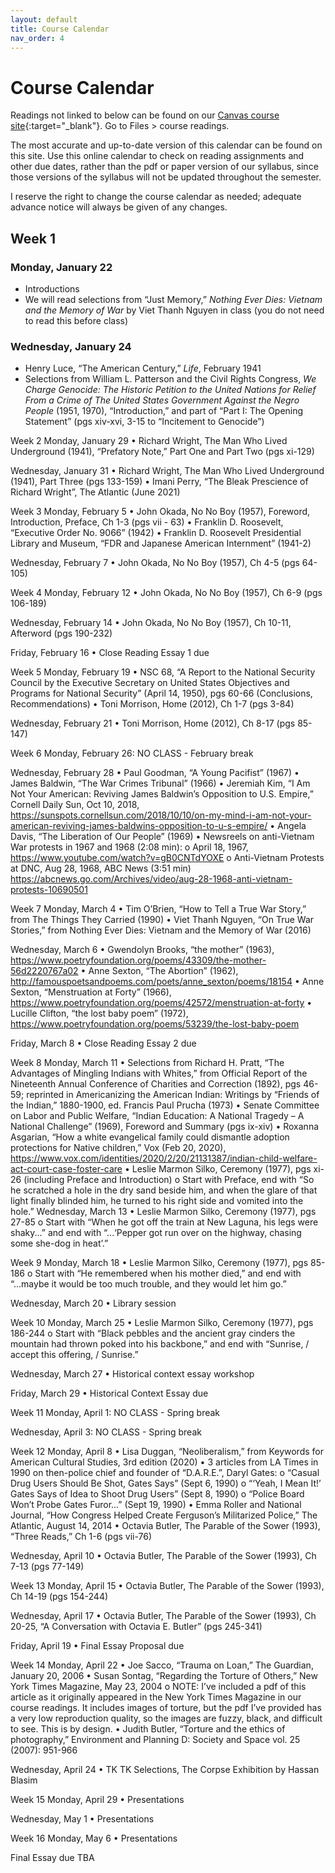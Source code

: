 ```yaml
---
layout: default
title: Course Calendar
nav_order: 4
---
```

# Course Calendar
Readings not linked to below can be found on our [Canvas course site](https://canvas.cornell.edu/courses/62913/files/folder/course%20readings){:target="_blank"}. Go to Files > course readings.

The most accurate and up-to-date version of this calendar can be found on this site. Use this online calendar to check on reading assignments and other due dates, rather than the pdf or paper version of our syllabus, since those versions of the syllabus will not be updated throughout the semester.

I reserve the right to change the course calendar as needed; adequate advance notice will always be given of any changes.

## Week 1
### Monday, January 22
* Introductions
* We will read selections from “Just Memory,” *Nothing Ever Dies: Vietnam and the Memory of War* by Viet Thanh Nguyen in class (you do not need to read this before class)

### Wednesday, January 24
* Henry Luce, “The American Century,” *Life*, February 1941
* Selections from William L. Patterson and the Civil Rights Congress, *We Charge Genocide: The Historic Petition to the United Nations for Relief From a Crime of The United States Government Against the Negro People* (1951, 1970), “Introduction,” and part of “Part I: The Opening Statement” (pgs xiv-xvi, 3-15 to “Incitement to Genocide”)



Week 2
Monday, January 29
•	Richard Wright, The Man Who Lived Underground (1941), “Prefatory Note,” Part One and Part Two (pgs xi-129)

Wednesday, January 31
•	Richard Wright, The Man Who Lived Underground (1941), Part Three (pgs 133-159)
•	Imani Perry, “The Bleak Prescience of Richard Wright”, The Atlantic (June 2021)

Week 3
Monday, February 5
•	John Okada, No No Boy (1957), Foreword, Introduction, Preface, Ch 1-3 (pgs vii - 63)
•	Franklin D. Roosevelt, “Executive Order No. 9066” (1942)
•	Franklin D. Roosevelt Presidential Library and Museum, “FDR and Japanese American Internment” (1941-2)

Wednesday, February 7
•	John Okada, No No Boy (1957), Ch 4-5 (pgs 64-105)

Week 4
Monday, February 12
•	John Okada, No No Boy (1957), Ch 6-9 (pgs 106-189)

Wednesday, February 14
•	John Okada, No No Boy (1957), Ch 10-11, Afterword (pgs 190-232)

Friday, February 16
•	Close Reading Essay 1 due

Week 5
Monday, February 19
•	NSC 68, “A Report to the National Security Council by the Executive Secretary on United States Objectives and Programs for National Security” (April 14, 1950), pgs 60-66 (Conclusions, Recommendations)
•	Toni Morrison, Home (2012), Ch 1-7 (pgs 3-84)

Wednesday, February 21
•	Toni Morrison, Home (2012), Ch 8-17 (pgs 85-147)

Week 6
Monday, February 26: NO CLASS - February break

Wednesday, February 28
•	Paul Goodman, “A Young Pacifist” (1967)
•	James Baldwin, “The War Crimes Tribunal” (1966)
•	Jeremiah Kim, “I Am Not Your American: Reviving James Baldwin’s Opposition to U.S. Empire,” Cornell Daily Sun, Oct 10, 2018, https://sunspots.cornellsun.com/2018/10/10/on-my-mind-i-am-not-your-american-reviving-james-baldwins-opposition-to-u-s-empire/
•	Angela Davis, “The Liberation of Our People” (1969)
•	Newsreels on anti-Vietnam War protests in 1967 and 1968 (2:08 min):
o	April 18, 1967, https://www.youtube.com/watch?v=gB0CNTdYOXE
o	Anti-Vietnam Protests at DNC, Aug 28, 1968, ABC News (3:51 min) https://abcnews.go.com/Archives/video/aug-28-1968-anti-vietnam-protests-10690501

Week 7
Monday, March 4
•	Tim O’Brien, “How to Tell a True War Story,” from The Things They Carried (1990)
•	Viet Thanh Nguyen, “On True War Stories,” from Nothing Ever Dies: Vietnam and the Memory of War (2016)

Wednesday, March 6
•	Gwendolyn Brooks, “the mother” (1963), https://www.poetryfoundation.org/poems/43309/the-mother-56d2220767a02
•	Anne Sexton, “The Abortion” (1962), http://famouspoetsandpoems.com/poets/anne_sexton/poems/18154
•	Anne Sexton, “Menstruation at Forty” (1966), https://www.poetryfoundation.org/poems/42572/menstruation-at-forty
•	Lucille Clifton, “the lost baby poem” (1972), https://www.poetryfoundation.org/poems/53239/the-lost-baby-poem

Friday, March 8
•	Close Reading Essay 2 due

Week 8
Monday, March 11
•	Selections from Richard H. Pratt, “The Advantages of Mingling Indians with Whites,” from Official Report of the Nineteenth Annual Conference of Charities and Correction (1892), pgs 46-59; reprinted in Americanizing the American Indian: Writings by “Friends of the Indian,” 1880-1900, ed. Francis Paul Prucha (1973)
•	Senate Committee on Labor and Public Welfare, “Indian Education: A National Tragedy – A National Challenge” (1969), Foreword and Summary (pgs ix-xiv)
•	Roxanna Asgarian, “How a white evangelical family could dismantle adoption protections for Native children,” Vox (Feb 20, 2020), https://www.vox.com/identities/2020/2/20/21131387/indian-child-welfare-act-court-case-foster-care
•	Leslie Marmon Silko, Ceremony (1977), pgs xi-26 (including Preface and Introduction)
o	Start with Preface, end with “So he scratched a hole in the dry sand beside him, and when the glare of that light finally blinded him, he turned to his right side and vomited into the hole.”
Wednesday, March 13
•	Leslie Marmon Silko, Ceremony (1977), pgs 27-85
o	Start with “When he got off the train at New Laguna, his legs were shaky...” and end with “...‘Pepper got run over on the highway, chasing some she-dog in heat’.”

Week 9
Monday, March 18
•	Leslie Marmon Silko, Ceremony (1977), pgs 85-186
o	Start with “He remembered when his mother died,” and end with “...maybe it would be too much trouble, and they would let him go.”

Wednesday, March 20
•	Library session

Week 10
Monday, March 25
•	Leslie Marmon Silko, Ceremony (1977), pgs 186-244
o	Start with “Black pebbles and the ancient gray cinders the mountain had thrown poked into his backbone,” and end with “Sunrise, / accept this offering, / Sunrise.”

Wednesday, March 27
•	Historical context essay workshop

Friday, March 29
•	Historical Context Essay due

Week 11
Monday, April 1: NO CLASS - Spring break

Wednesday, April 3: NO CLASS - Spring break

Week 12
Monday, April 8
•	Lisa Duggan, “Neoliberalism,” from Keywords for American Cultural Studies, 3rd edition (2020)
•	3 articles from LA Times in 1990 on then-police chief and founder of “D.A.R.E.”, Daryl Gates:
o	“Casual Drug Users Should Be Shot, Gates Says” (Sept 6, 1990)
o	“‘Yeah, I Mean It!’ Gates Says of Idea to Shoot Drug Users” (Sept 8, 1990)
o	“Police Board Won’t Probe Gates Furor...” (Sept 19, 1990)
•	Emma Roller and National Journal, “How Congress Helped Create Ferguson’s Militarized Police,” The Atlantic, August 14, 2014
•	Octavia Butler, The Parable of the Sower (1993), “Three Reads,” Ch 1-6 (pgs vii-76)


Wednesday, April 10
•	Octavia Butler, The Parable of the Sower (1993), Ch 7-13 (pgs 77-149)

Week 13
Monday, April 15
•	Octavia Butler, The Parable of the Sower (1993), Ch 14-19 (pgs 154-244)

Wednesday, April 17
•	Octavia Butler, The Parable of the Sower (1993), Ch 20-25, “A Conversation with Octavia E. Butler” (pgs 245-341)

Friday, April 19
•	Final Essay Proposal due

Week 14
Monday, April 22
•	Joe Sacco, “Trauma on Loan,” The Guardian, January 20, 2006
•	Susan Sontag, “Regarding the Torture of Others,” New York Times Magazine, May 23, 2004
o	NOTE: I’ve included a pdf of this article as it originally appeared in the New York Times Magazine in our course readings. It includes images of torture, but the pdf I’ve provided has a very low reproduction quality, so the images are fuzzy, black, and difficult to see. This is by design.
•	Judith Butler, “Torture and the ethics of photography,” Environment and Planning D: Society and Space vol. 25 (2007): 951-966

Wednesday, April 24
•	TK TK Selections, The Corpse Exhibition by Hassan Blasim

Week 15
Monday, April 29
•	Presentations

Wednesday, May 1
•	Presentations

Week 16
Monday, May 6
•	Presentations

Final Essay due TBA
